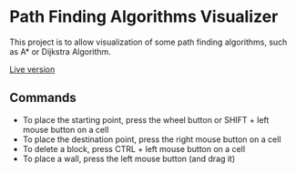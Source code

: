 # Path Finding Algorithms Visualizer

This project is to allow visualization of some path finding algorithms, such as A* or Dijkstra Algorithm.


[Live version](https://fioriandrea.github.io/path_finding/)


## Commands

* To place the starting point, press the wheel button or SHIFT + left mouse button on a cell
* To place the destination point, press the right mouse button on a cell
* To delete a block, press CTRL + left mouse button on a cell
* To place a wall, press the left mouse button (and drag it)
